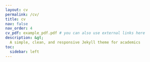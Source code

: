 ```yaml
---
layout: cv
permalink: /cv/
title: cv
nav: false
nav_order: 4
cv_pdf: example_pdf.pdf # you can also use external links here
description: &gt;
  A simple, clean, and responsive Jekyll theme for academics
toc:
  sidebar: left
---
```

